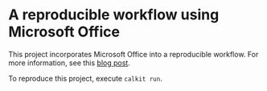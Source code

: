 # A reproducible workflow using Microsoft Office

This project incorporates Microsoft Office into a reproducible workflow.
For more information, see this
[blog post](https://petebachant.me/office-repro/).

To reproduce this project, execute `calkit run`.

